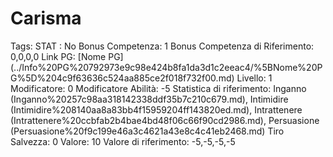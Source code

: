 # Carisma

Tags: STAT
: No
Bonus Competenza: 1
Bonus Competenza di Riferimento: 0,0,0,0
Link PG: [Nome PG] (../Info%20PG%20792973e9c98e424b8fa1da3d1c2eeac4/%5BNome%20PG%5D%204c9f63636c524aa885ce2f018f732f00.md)
Livello: 1
Modificatore: 0
Modificatore  Abilità: -5
Statistica di riferimento: Inganno (Inganno%20257c98aa318142338ddf35b7c210c679.md), Intimidire (Intimidire%208140aa8a83bb4f15959204ff143820ed.md), Intrattenere (Intrattenere%20ccbfab2b4bae4bd48f06c66f90cd2986.md), Persuasione (Persuasione%20f9c199e46a3c4621a43e8c4c41eb2468.md)
Tiro Salvezza: 0
Valore: 10
Valore di riferimento: -5,-5,-5,-5